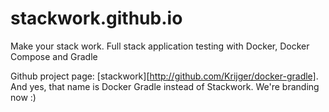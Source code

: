 # stackwork.github.io

Make your stack work.
Full stack application testing with Docker, Docker Compose and Gradle

Github project page: [stackwork][http://github.com/Krijger/docker-gradle].
And yes, that name is Docker Gradle instead of Stackwork. We're branding now :)
